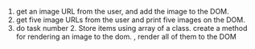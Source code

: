 1) get an image URL from the user, and add the image to the DOM. 
2) get five image URLs from the user and print five images on the DOM.
3) do task number 2. Store items using array of a class. create a method for rendering an image to the dom. , render all of them to the DOM